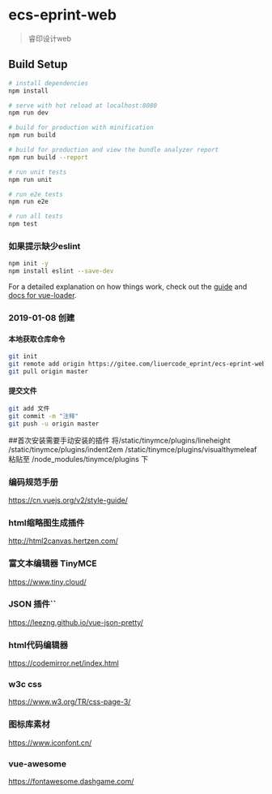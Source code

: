 # ecs-eprint-web

> 睿印设计web

## Build Setup

``` bash
# install dependencies
npm install

# serve with hot reload at localhost:8080
npm run dev

# build for production with minification
npm run build

# build for production and view the bundle analyzer report
npm run build --report

# run unit tests
npm run unit

# run e2e tests
npm run e2e

# run all tests
npm test
```

### 如果提示缺少eslint
``` bash
npm init -y
npm install eslint --save-dev
```
For a detailed explanation on how things work, check out the [guide](http://vuejs-templates.github.io/webpack/) and [docs for vue-loader](http://vuejs.github.io/vue-loader).



### 2019-01-08 创建
#### 本地获取仓库命令
``` bash
git init
git remote add origin https://gitee.com/liuercode_eprint/ecs-eprint-web.git
git pull origin master
```
#### 提交文件
``` bash
git add 文件
git commit -m "注释"
git push -u origin master
```

##首次安装需要手动安装的插件
将/static/tinymce/plugins/lineheight
/static/tinymce/plugins/indent2em
/static/tinymce/plugins/visualthymeleaf
粘贴至
/node_modules/tinymce/plugins 下

### 编码规范手册
https://cn.vuejs.org/v2/style-guide/
### html缩略图生成插件
http://html2canvas.hertzen.com/
### 富文本编辑器 TinyMCE
https://www.tiny.cloud/
### JSON 插件``
https://leezng.github.io/vue-json-pretty/
### html代码编辑器
https://codemirror.net/index.html
### w3c css
https://www.w3.org/TR/css-page-3/
### 图标库素材
https://www.iconfont.cn/
### vue-awesome
https://fontawesome.dashgame.com/
